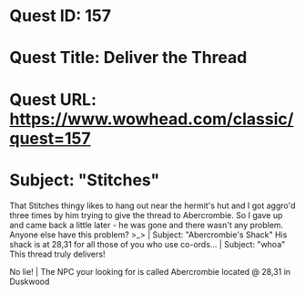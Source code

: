 # Quest ID: 157
# Quest Title: Deliver the Thread
# Quest URL: https://www.wowhead.com/classic/quest=157
# Subject: "Stitches"
That Stitches thingy likes to hang out near the hermit's hut and I got aggro'd three times by him trying to give the thread to Abercrombie. So I gave up and came back a little later - he was gone and there wasn't any problem. Anyone else have this problem? >_> | Subject: "Abercrombie's Shack"
His shack is at 28,31 for all those of you who use co-ords... | Subject: "whoa"
This thread truly delivers!

No lie! | The NPC your looking for is called Abercrombie located @ 28,31 in Duskwood